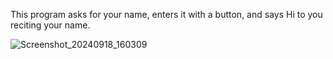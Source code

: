 This program asks for your name, enters it with a button, and says Hi to you reciting your name.

![Screenshot_20240918_160309](https://github.com/user-attachments/assets/49eac6cb-b014-4996-8f4a-63104242d10c)
